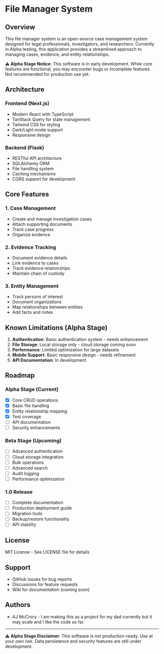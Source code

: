# File Manager System

## Overview
This file manager system is an open-source case management system designed for legal professionals, investigators, and researchers. Currently in Alpha testing, this application provides a streamlined approach to managing cases, evidence, and entity relationships.

**⚠️ Alpha Stage Notice**: This software is in early development. While core features are functional, you may encounter bugs or incomplete features. Not recommended for production use yet.

## Architecture

### Frontend (Next.js)
- Modern React with TypeScript
- TanStack Query for state management
- Tailwind CSS for styling
- Dark/Light mode support
- Responsive design

### Backend (Flask)
- RESTful API architecture
- SQLAlchemy ORM
- File handling system
- Caching mechanisms
- CORS support for development

## Core Features

### 1. Case Management
- Create and manage investigation cases
- Attach supporting documents
- Track case progress
- Organize evidence

### 2. Evidence Tracking
- Document evidence details
- Link evidence to cases
- Track evidence relationships
- Maintain chain of custody

### 3. Entity Management
- Track persons of interest
- Document organizations
- Map relationships between entities
- Add facts and notes

## Known Limitations (Alpha Stage)

1. **Authentication**: Basic authentication system - needs enhancement
2. **File Storage**: Local storage only - cloud storage coming soon
3. **Performance**: Limited optimization for large datasets
4. **Mobile Support**: Basic responsive design - needs refinement
5. **API Documentation**: In development

## Roadmap

### Alpha Stage (Current)
- [x] Core CRUD operations
- [x] Basic file handling
- [x] Entity relationship mapping
- [x] Test coverage
- [ ] API documentation
- [ ] Security enhancements

### Beta Stage (Upcoming)
- [ ] Advanced authentication
- [ ] Cloud storage integration
- [ ] Bulk operations
- [ ] Advanced search
- [ ] Audit logging
- [ ] Performance optimization

### 1.0 Release
- [ ] Complete documentation
- [ ] Production deployment guide
- [ ] Migration tools
- [ ] Backup/restore functionality
- [ ] API stability

## License
MIT License - See LICENSE file for details

## Support
- GitHub Issues for bug reports
- Discussions for feature requests
- Wiki for documentation (coming soon)

## Authors
- AJ McCrory - I am making this as a project for my dad currently but it may scale and I like the code so far.

---

⚠️ **Alpha Stage Disclaimer**: This software is not production-ready. Use at your own risk. Data persistence and security features are still under development.


